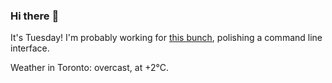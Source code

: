 ### Hi there :wave:

It's Tuesday! I'm probably working for [this bunch](https://github.com/kohofinancial), polishing a command line interface.

Weather in Toronto: overcast, at +2°C.
